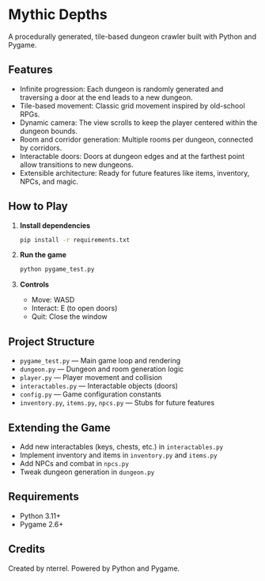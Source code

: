 # Mythic Depths

A procedurally generated, tile-based dungeon crawler built with Python and Pygame.

## Features

- Infinite progression: Each dungeon is randomly generated and traversing a door at the end leads to a new dungeon.
- Tile-based movement: Classic grid movement inspired by old-school RPGs.
- Dynamic camera: The view scrolls to keep the player centered within the dungeon bounds.
- Room and corridor generation: Multiple rooms per dungeon, connected by corridors.
- Interactable doors: Doors at dungeon edges and at the farthest point allow transitions to new dungeons.
- Extensible architecture: Ready for future features like items, inventory, NPCs, and magic.

## How to Play

1. **Install dependencies**

   ```bash
   pip install -r requirements.txt
   ```

2. **Run the game**

   ```bash
   python pygame_test.py
   ```

3. **Controls**

   - Move: WASD
   - Interact: E (to open doors)
   - Quit: Close the window

## Project Structure

- `pygame_test.py` — Main game loop and rendering
- `dungeon.py` — Dungeon and room generation logic
- `player.py` — Player movement and collision
- `interactables.py` — Interactable objects (doors)
- `config.py` — Game configuration constants
- `inventory.py`, `items.py`, `npcs.py` — Stubs for future features

## Extending the Game

- Add new interactables (keys, chests, etc.) in `interactables.py`
- Implement inventory and items in `inventory.py` and `items.py`
- Add NPCs and combat in `npcs.py`
- Tweak dungeon generation in `dungeon.py`

## Requirements

- Python 3.11+
- Pygame 2.6+

## Credits

Created by nterrel. Powered by Python and Pygame.
